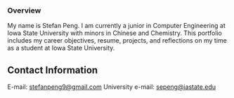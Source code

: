 ### Overview

My name is Stefan Peng. I am currently a junior in Computer Engineering at Iowa State University with minors in Chinese and Chemistry. This portfolio includes my career objectives, resume, projects, and reflections on my time as a student at Iowa State University.

## Contact Information

E-mail: stefanpeng9@gmail.com
University e-mail: sepeng@iastate.edu
